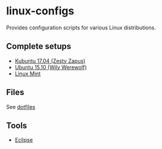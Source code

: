 # linux-configs

Provides configuration scripts for various Linux distributions.


## Complete setups

  * [Kubuntu 17.04 (Zesty Zapus)](kubuntu-17.04/)
  * [Ubuntu 15.10 (Wily Werewolf)](ubuntu/)
  * [Linux Mint](linux-mint/)


## Files

See [dotfiles](https://github.com/anton-johansson/dotfiles)


## Tools

  * [Eclipse](tools/eclipse/)
